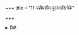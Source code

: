 +++
title = "11 अंहीयसीम् पुरस्तादित्येके"

+++

<details><summary>थिते</summary>

11. According to some (ritualists) (he should make it) narrower in the east.
</details>
